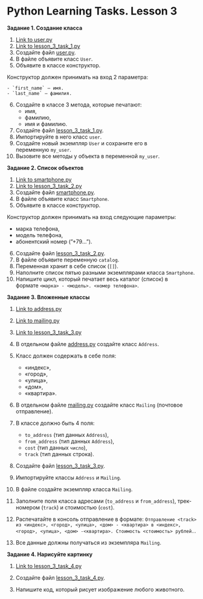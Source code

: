 # Python Learning Tasks. Lesson 3

**Задание 1. Создание класса**

1. [Link to user.py](https://github.com/mboldacova/SkyPro-Lesson-3/blob/main/user.py)
2. [Link to lesson_3_task_1.py](https://github.com/mboldacova/SkyPro-Lesson-3/blob/main/lesson_3_task_1.py)
3. Создайте файл [user.py](https://github.com/mboldacova/SkyPro-Lesson-3/blob/main/user.py).
4. В файле объявите класс `User`.
5. Объявите в классе конструктор.

Конструктор должен принимать на вход 2 параметра:

    - `first_name` — имя.
    - `last_name` — фамилия.

6. Создайте в классе 3 метода, которые печатают:
    - имя,
    - фамилию,
    - имя и фамилию.
7. Создайте файл [lesson_3_task_1.py](https://github.com/mboldacova/SkyPro-Lesson-3/blob/main/lesson_3_task_1.py).
8. Импортируйте в него класс `user`.
9. Создайте новый экземпляр `User` и сохраните его в переменную `my_user`.
10. Вызовите все методы у объекта в переменной `my_user`.

**Задание 2. Список объектов**

1. [Link to smartphone.py](https://github.com/mboldacova/SkyPro-Lesson-3/blob/main/smartphone.py)
2. [Link to lesson_3_task_2.py](https://github.com/mboldacova/SkyPro-Lesson-3/blob/main/lesson_3_task_2.py)
3. Создайте файл [smartphone.py](https://github.com/mboldacova/SkyPro-Lesson-3/blob/main/smartphone.py).
4. В файле объявите класс `Smartphone`.
5. Объявите в классе конструктор.

Конструктор должен принимать на вход следующие параметры:

- марка телефона,
- модель телефона,
- абонентский номер (”+79…”).
  
6. Создайте файл [lesson_3_task_2.py](https://github.com/mboldacova/SkyPro-Lesson-3/blob/main/lesson_3_task_2.py).
7. В файле объявите переменную `catalog`.
8. Переменная хранит в себе список (`[]`).
9. Наполните список пятью разными экземплярами класса `Smartphone`.
10. Напишите цикл, который печатает весь каталог (список) в формате `<марка> - <модель>. <номер телефона>`.

**Задание 3. Вложенные классы**

1. [Link to address.py](https://github.com/mboldacova/SkyPro-Lesson-3/blob/main/address.py)
2. [Link to mailing.py](https://github.com/mboldacova/SkyPro-Lesson-3/blob/main/mailing.py)
3. [Link to lesson_3_task_3.py](https://github.com/mboldacova/SkyPro-Lesson-3/blob/main/lesson_3_task_3.py)
4. В отдельном файле [address.py](https://github.com/mboldacova/SkyPro-Lesson-3/blob/main/address.py) создайте класс `Address`.
5. Класс должен содержать в себе поля:
    - «индекс»,
    - «город»,
    - «улица»,
    - «дом»,
    - «квартира».
6. В отдельном файле [mailing.py](https://github.com/mboldacova/SkyPro-Lesson-3/blob/main/mailing.py) создайте класс `Mailing` (почтовое отправление).
7. В классе должно быть 4 поля:
    - `to_address` (тип данных `Address`),
    - `from_address` (тип данных `Address`),
    - `cost` (тип данных `число`),
    - `track` (тип данных строка).
8. Создайте файл [lesson_3_task_3.py](https://github.com/mboldacova/SkyPro-Lesson-3/blob/main/lesson_3_task_3.py).
9. Импортируйте классы `Address` и `Mailing`.
10. В файле создайте экземпляр класса `Mailing`.
11. Заполните поля класса адресами (`to_address` и `from_address`), трек-номером (`track`) и стоимостью (`cost`).
12. Распечатайте в консоль отправление в формате: `Отправление <track> из <индекс>, <город>, <улица>, <дом> - <квартира> в <индекс>, <город>, <улица>, <дом> -<квартира>. Стоимость <стоимость> рублей.`.

13. Все данные должны получаться из экземпляра `Mailing`.

**Задание 4. Нарисуйте картинку**

1. [Link to lesson_3_task_4.py](https://github.com/mboldacova/SkyPro-Lesson-3/blob/main/lesson_3_task_4.py)
   
2. Создайте файл [lesson_3_task_4.py](https://github.com/mboldacova/SkyPro-Lesson-3/blob/main/lesson_3_task_4.py).
3. Напишите код, который рисует изображение любого животного.
